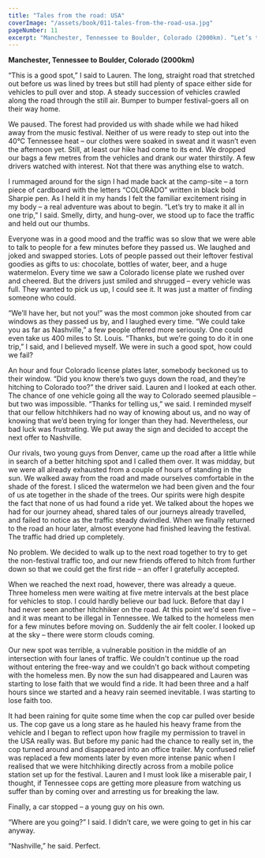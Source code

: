 ```yaml
---
title: "Tales from the road: USA"
coverImage: "/assets/book/011-tales-from-the-road-usa.jpg"
pageNumber: 11
excerpt: "Manchester, Tennessee to Boulder, Colorado (2000km). “Let’s try to make it all in one trip,” I said. Smelly, dirty, and hung-over, we stood up to face the traffic and held out our thumbs."
---
```


**Manchester, Tennessee to Boulder, Colorado (2000km)**

“This is a good spot,” I said to Lauren. The long, straight road that stretched out before us was lined by trees but still had plenty of space either side for vehicles to pull over and stop. A steady succession of vehicles crawled along the road through the still air. Bumper to bumper festival-goers all on their way home.

We paused. The forest had provided us with shade while we had hiked away from the music festival. Neither of us were ready to step out into the 40°C Tennessee heat – our clothes were soaked in sweat and it wasn’t even the afternoon yet. Still, at least our hike had come to its end. We dropped our bags a few metres from the vehicles and drank our water thirstily. A few drivers watched with interest. Not that there was anything else to watch.

I rummaged around for the sign I had made back at the camp-site – a torn piece of cardboard with the letters “COLORADO” written in black bold Sharpie pen. As I held it in my hands I felt the familiar excitement rising in my body – a real adventure was about to begin. “Let’s try to make it all in one trip,” I said. Smelly, dirty, and hung-over, we stood up to face the traffic and held out our thumbs.

Everyone was in a good mood and the traffic was so slow that we were able to talk to people for a few minutes before they passed us. We laughed and joked and swapped stories. Lots of people passed out their leftover festival goodies as gifts to us: chocolate, bottles of water, beer, and a huge watermelon. Every time we saw a Colorado license plate we rushed over and cheered. But the drivers just smiled and shrugged – every vehicle was full. They wanted to pick us up, I could see it. It was just a matter of finding someone who could.

“We’ll have her, but not you!” was the most common joke shouted from car windows as they passed us by, and I laughed every time. “We could take you as far as Nashville,” a few people offered more seriously. One could even take us 400 miles to St. Louis. “Thanks, but we’re going to do it in one trip,” I said, and I believed myself. We were in such a good spot, how could we fail?

An hour and four Colorado license plates later, somebody beckoned us to their window. “Did you know there’s two guys down the road, and they’re hitching to Colorado too?” the driver said. Lauren and I looked at each other. The chance of one vehicle going all the way to Colorado seemed plausible – but two was impossible. “Thanks for telling us,” we said. I reminded myself that our fellow hitchhikers had no way of knowing about us, and no way of knowing that we’d been trying for longer than they had. Nevertheless, our bad luck was frustrating. We put away the sign and decided to accept the next offer to Nashville.

Our rivals, two young guys from Denver, came up the road after a little while in search of a better hitching spot and I called them over. It was midday, but we were all already exhausted from a couple of hours of standing in the sun. We walked away from the road and made ourselves comfortable in the shade of the forest. I sliced the watermelon we had been given and the four of us ate together in the shade of the trees. Our spirits were high despite the fact that none of us had found a ride yet. We talked about the hopes we had for our journey ahead, shared tales of our journeys already travelled, and failed to notice as the traffic steady dwindled. When we finally returned to the road an hour later, almost everyone had finished leaving the festival. The traffic had dried up completely.

No problem. We decided to walk up to the next road together to try to get the non-festival traffic too, and our new friends offered to hitch from further down so that we could get the first ride – an offer I gratefully accepted.

When we reached the next road, however, there was already a queue. Three homeless men were waiting at five metre intervals at the best place for vehicles to stop. I could hardly believe our bad luck. Before that day I had never seen another hitchhiker on the road. At this point we'd seen five – and it was meant to be illegal in Tennessee. We talked to the homeless men for a few minutes before moving on. Suddenly the air felt cooler. I looked up at the sky – there were storm clouds coming.

Our new spot was terrible, a vulnerable position in the middle of an intersection with four lanes of traffic. We couldn't continue up the road without entering the free-way and we couldn't go back without competing with the homeless men. By now the sun had disappeared and Lauren was starting to lose faith that we would find a ride. It had been three and a half hours since we started and a heavy rain seemed inevitable. I was starting to lose faith too.

It had been raining for quite some time when the cop car pulled over beside us. The cop gave us a long stare as he hauled his heavy frame from the vehicle and I began to reflect upon how fragile my permission to travel in the USA really was. But before my panic had the chance to really set in, the cop turned around and disappeared into an office trailer. My confused relief was replaced a few moments later by even more intense panic when I realised that we were hitchhiking directly across from a mobile police station set up for the festival. Lauren and I must look like a miserable pair, I thought, if Tennessee cops are getting more pleasure from watching us suffer than by coming over and arresting us for breaking the law.

Finally, a car stopped – a young guy on his own.

“Where are you going?” I said. I didn’t care, we were going to get in his car anyway.

“Nashville,” he said. Perfect.
